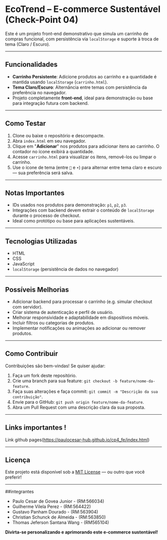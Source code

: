 # EcoTrend – E-commerce Sustentável (Check-Point 04)

Este é um projeto front-end demonstrativo que simula um carrinho de compras funcional, com persistência via `localStorage` e suporte à troca de tema (Claro / Escuro).

---

## Funcionalidades

- **Carrinho Persistente**: Adicione produtos ao carrinho e a quantidade é mantida usando `localStorage` (`carrinho.html`).
- **Tema Claro/Escuro**: Alternância entre temas com persistência da preferência no navegador.
- Projeto completamente **front-end**, ideal para demonstração ou base para integração futura com backend.

---

## Como Testar

1. Clone ou baixe o repositório e descompacte.
2. Abra `index.html` em seu navegador.
3. Clique em "**Adicionar**" nos produtos para adicionar itens ao carrinho. O contador no ícone exibirá a quantidade.
4. Acesse `carrinho.html` para visualizar os itens, removê-los ou limpar o carrinho.
5. Use o ícone de tema (entre `🌙` e `☀️`) para alternar entre tema claro e escuro — sua preferência será salva.

---

## Notas Importantes

- IDs usados nos produtos para demonstração: `p1`, `p2`, `p3`.
- Integrações com backend devem extrair o conteúdo de `localStorage` durante o processo de checkout.
- Ideal como protótipo ou base para aplicações sustentáveis.

---

## Tecnologias Utilizadas

- HTML
- CSS
- JavaScript
- `localStorage` (persistência de dados no navegador)

---

## Possíveis Melhorias

- Adicionar backend para processar o carrinho (e.g. simular checkout com servidor).
- Criar sistema de autenticação e perfil de usuário.
- Melhorar responsividade e adaptabilidade em dispositivos móveis.
- Incluir filtros ou categorias de produtos.
- Implementar notificações ou animações ao adicionar ou remover produtos.

---

## Como Contribuir

Contribuições são bem-vindas! Se quiser ajudar:

1. Faça um fork deste repositório.
2. Crie uma branch para sua feature: `git checkout -b feature/nome-da-feature`.
3. Faça suas alterações e faça commit: `git commit -m "Descrição da sua contribuição"`.
4. Envie para o GitHub: `git push origin feature/nome-da-feature`.
5. Abra um Pull Request com uma descrição clara da sua proposta.

---

## Links importantes ! 
Link github pages(https://paulocesar-hub.github.io/cp4_fe/index.html)

---

## Licença

Este projeto está disponível sob a [MIT License](https://opensource.org/licenses/MIT) — ou outro que você preferir!

---
##integrantes 
- Paulo Cesar de Govea Junior - (RM:566034)
- Guilherme Vilela Perez - (RM:564422)
- Gustavo Panham Dourado - (RM:563904)
- Christian Schunck de Almeida - (RM:563850)
- Thomas Jeferson Santana Wang - (RM565104)

**Divirta-se personalizando e aprimorando este e-commerce sustentável!**
